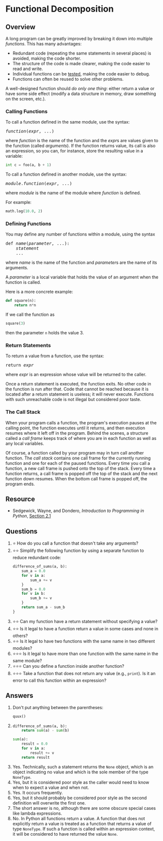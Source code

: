 # Functional Decomposition
## Overview
A long program can be greatly improved by breaking it down into multiple *functions*. This has many advantages:
- Redundant code (repeating the same statements in several places) is avoided, making the code shorter.
- The structure of the code is made clearer, making the code easier to read and write.
- Individual functions can be [tested](../software_development/testing.md), making the code easier to debug.
- Functions can often be reused to solve other problems.

A well-designed function should *do only one thing*: either return a value or have some side effect (modify a data structure in memory, draw something on the screen, etc.).

### Calling Functions
To call a function defined in the same module, use the syntax:
<pre>
<em>function</em>(<em>expr</em>, ...)
</pre>
where *function* is the name of the function and the *expr*s are values given to the function (called *arguments*). If the function returns value, its call is also an expression, so you can, for instance, store the resulting value in a variable:
```python
int c = foo(a, b + 1)
```
To call a function defined in another module, use the syntax:
<pre>
<em>module</em>.<em>function</em>(<em>expr</em>, ...)
</pre>
where *module* is the name of the module where *function* is defined.

For example:
```python
math.log(10.0, 2)
```

### Defining Functions
You may define any number of functions within a module, using the syntax
<pre>
def <em>name</em>(<em>parameter</em>, ...):
    <em>statement</em>
    ...
</pre>
where *name* is the name of the function and *parameter*s are the name of its arguments.

A *parameter* is a local variable that holds the value of an argument when the function is called.

Here is a more concrete example:
```python
def square(n):
    return n*n
```
If we call the function as
```python
square(3)
```
then the parameter `n` holds the value 3.

### Return Statements
To return a value from a function, use the syntax:
<pre>
return <em>expr</em>
</pre>
where *expr* is an expression whose value will be returned to the caller.

Once a return statement is executed, the function exits. No other code in the function is run after that. Code that cannot be reached because it is located after a return statement is useless; it will never execute. Functions with such unreachable code is not illegal but considered poor taste.

### The Call Stack
When your program calls a function, the program's execution pauses at the calling point, the function executes until it returns, and then execution resumes where it left off in the program. Behind the scenes, a structure called a *call frame* keeps track of where you are in each function as well as any local variables.

Of course, a function called by your program may in turn call another function. The *call stack* contains one call frame for the currently running function and one for each of the paused functions. Every time you call a function, a new call frame is pushed onto the top of the stack. Every time a function returns, a call frame is popped off the top of the stack and the next function down resumes. When the bottom call frame is popped off, the program ends.

## Resource
- Sedgewick, Wayne, and Dondero, *Introduction to Programming in Python*, [Section 2.1](https://introcs.cs.princeton.edu/python/21function/)

## Questions
1. :star: How do you call a function that doesn't take any arguments?
1. :star::star: Simplify the following function by using a separate function to reduce redundant code:
    ```python
    difference_of_sums(a, b):
        sum_a = 0.0
        for v in a:
            sum_a += v
        }
        sum_b = 0.0
        for v in b:
            sum_b += v
        }
        return sum_a - sum_b
    }
    ```
1. :star::star: Can my function have a return statement without specifying a value?
1. :star::star: Is it legal to have a function return a value in some cases and none in others?
1. :star::star: Is it legal to have two functions with the same name in two different modules?
1. :star::star::star: Is it legal to have more than one function with the same name in the same module?
1. :star::star::star: Can you define a function inside another function?
1. :star::star::star: Take a function that does not return any value (e.g., `print`). Is it an error to call this function within an expression?

## Answers
1. Don't put anything between the parentheses:
    ```python
    quux()
    ```
1.  ```python
    difference_of_sums(a, b):
        return sum(a) - sum(b)

    sum(a):
        result = 0.0
        for v in a:
            result += v
        return result
    ```
1. Yes. Technically, such a statement returns the `None` object, which is an object indicating no value and which is the sole member of the type `NoneType`.
1. Yes, but it is considered poor style as the caller would need to know when to expect a value and when not.
1. Yes. It occurs frequently.
1. Yes, but it should probably be considered poor style as the second definition will overwrite the first one.
1. The short answer is no, although there are some obscure special cases like lambda expressions.
1. No. In Python all functions return a value. A function that does not explicitly return a value is treated as a function that returns a value of type `NoneType`. If such a function is called within an expression context, it will be considered to have returned the value `None`.
